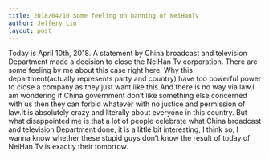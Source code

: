 ```yaml
---
title: 2018/04/10 Some feeling on banning of NeiHanTv
author: Jeffery Lin
layout: post
---
```


Today is April 10th, 2018. A statement by China broadcast and television Department made a decision to close the NeiHan Tv corporation. There are some feeling by me about this case right here. Why this department(actually represents party and country) have too powerful power to close a company as they just want like this.And there is no way via law,I am wondering if China government don’t like something else concerned with us then they can forbid whatever with no justice and permission of law.It is absolutely crazy and literally about everyone in this country. But what disappointed me is that a lot of people celebrate what  China broadcast and television Department done, it is a little bit interesting, I think so, I wanna know whether these stupid guys don’t know the result of today of NeiHan Tv is exactly their tomorrow.
